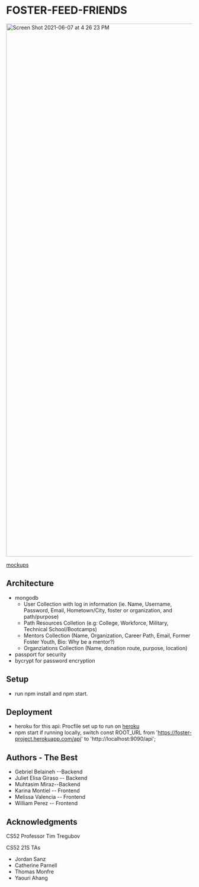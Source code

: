# FOSTER-FEED-FRIENDS

<img width="1440" alt="Screen Shot 2021-06-07 at 4 26 23 PM" src="https://user-images.githubusercontent.com/31497093/121083623-ab2c2a00-c7ad-11eb-9905-81c5337b29ff.png">

[mockups](https://www.figma.com/file/Hcpn03bH20z84UQfOMYEGj/?node-id=0%3A1) 

## Architecture

- mongodb
  - User Collection with log in information (ie. Name, Username, Password, Email, Hometown/City, foster or organization, and path/purpose) 
  - Path Resources Colletion (e.g: College, Workforce, Military, Technical School/Bootcamps) 
  - Mentors Collection (Name, Organization, Career Path, Email, Former Foster Youth, Bio: Why be a mentor?) 
  - Organziations Collection (Name, donation route, purpose, location)
- passport for security
- bycrypt for password encryption

## Setup

- run npm install and npm start. 

## Deployment

- heroku for this api: Procfile set up to run on [heroku](https://foster-project.herokuapp.com/api)
- npm start if running locally, switch const ROOT_URL from 'https://foster-project.herokuapp.com/api' to 'http://localhost:9090/api';

## Authors - The Best

- Gebriel Belaineh --Backend
- Juliet Elisa Giraso -- Backend
- Muhtasim Miraz--Backend
- Karina Montiel -- Frontend
- Melissa Valencia -- Frontend
- William Perez -- Frontend

## Acknowledgments
CS52 Professor Tim Tregubov

CS52 21S TAs 
- Jordan Sanz
- Catherine Parnell
- Thomas Monfre
- Yaouri Ahang
